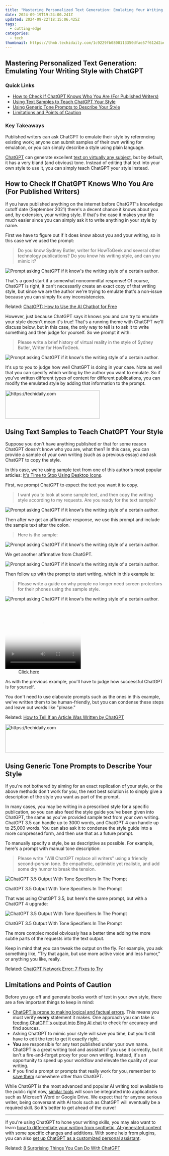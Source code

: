 ```yaml
---
title: "Mastering Personalized Text Generation: Emulating Your Writing Style with ChatGPT"
date: 2024-09-19T19:24:00.241Z
updated: 2024-09-22T18:15:06.425Z
tags:
  - cutting-edge
categories:
  - tech
thumbnail: https://thmb.techidaily.com/1c9229fb0800113350dfae57f612d2aef9036646b6591dcd5ed2f832a16cf380.jpg
---
```


## Mastering Personalized Text Generation: Emulating Your Writing Style with ChatGPT

### Quick Links

* [How to Check If ChatGPT Knows Who You Are (For Published Writers)](https://www.howtogeek.com/881948/how-to-make-chatgpt-copy-your-writing-style/#how-to-check-if-chatgpt-knows-who-you-are-for-published-writers)
* [Using Text Samples to Teach ChatGPT Your Style](https://youtube-help.techidaily.com/in-2024-instant-guide-photos-to-powerful-youtube-channel-thumbnails-in-a-flash/)
* [Using Generic Tone Prompts to Describe Your Style](https://unlock-android.techidaily.com/the-ultimate-guide-how-to-bypass-swipe-screen-to-unlock-on-itel-a60s-device-by-drfone-android/)
* [Limitations and Points of Caution](https://facebook-record-videos.techidaily.com/watch-more-not-less-secrets-to-free-youtube-gains-for-2024/)

### Key Takeaways

 Published writers can ask ChatGPT to emulate their style by referencing existing work; anyone can submit samples of their own writing for emulation, or you can simply describe a style using plain language.

[ChatGPT](https://smart-video-editing.techidaily.com/new-how-to-find-free-sites-for-sound-effect-and-add-them-in-final-cut-pro-for-2024/) can generate excellent [text on virtually any subject](https://digital-screen-recording.techidaily.com/2024-approved-smartest-devices-to-modify-your-speech-on-the-go/), but by default, it has a very bland (and obvious) tone. Instead of editing that text into your own style to use it, you can simply teach ChatGPT your style instead.

##  How to Check If ChatGPT Knows Who You Are (For Published Writers)

 If you have published anything on the internet before ChatGPT's knowledge cutoff date (September 2021) there's a decent chance it knows about you and, by extension, your writing style. If that's the case it makes your life much easier since you can simply ask it to write anything in your style by name.

 First we have to figure out if it does know about you and your writing, so in this case we've used the prompt:

> Do you know Sydney Butler, writer for HowToGeek and several other technology publications? Do you know his writing style, and can you mimic it?

![Prompt asking ChatGPT if it know's the writing style of a certain author.](https://static1.howtogeekimages.com/wordpress/wp-content/uploads/2023/03/Screenshot-2023-03-28-at-10.18.34.png) 

 That's a good start if a somewhat noncommittal response! Of course, ChatGPT is right, it can't necessarily create an exact copy of that writing style, but since we are the author we're trying to emulate that's a non-issue because you can simply fix any inconsistencies.

Related: [ChatGPT: How to Use the AI Chatbot for Free](https://extra-resources.techidaily.com/new-capture-clarity-editing-insights-for-professional-results/) 

 However, just because ChatGPT says it knows you and can try to emulate your style doesn't mean it's true! That's a running theme with ChatGPT we'll discuss below, but in this case, the only way to tell is to ask it to write something and then judge for yourself. So we prompt it with:

> Please write a brief history of virtual reality in the style of Sydney Butler, Writer for HowToGeek.

![Prompt asking ChatGPT if it know's the writing style of a certain author.](https://static1.howtogeekimages.com/wordpress/wp-content/uploads/2023/03/Screenshot-2023-03-28-at-10.18.34.png) 

 It's up to you to judge how well ChatGPT is doing in your case. Note as well that you can specify which writing by the author you want to emulate. So if you've written different types of content for different publications, you can modify the emulated style by adding that information to the prompt.

<!-- affiliate ads begin -->
<a href="https://aligracehair.sjv.io/c/5597632/1972665/19272" target="_top" id="1972665">
  <img src="//a.impactradius-go.com/display-ad/19272-1972665" border="0" alt="https://techidaily.com" width="300" height="90"/>
</a>
<img height="0" width="0" src="https://aligracehair.sjv.io/i/5597632/1972665/19272" style="position:absolute;visibility:hidden;" border="0" />
<!-- affiliate ads end -->

##  Using Text Samples to Teach ChatGPT Your Style

 Suppose you don't have anything published or that for some reason ChatGPT doesn't know who you are, what then? In this case, you can provide a sample of your own writing (such as a previous essay) and ask ChatGPT to copy the style.

 In this case, we're using sample text from one of this author's most popular articles: [It's Time to Stop Using Desktop Icons](https://video-screen-grab.techidaily.com/in-2024-professional-tips-for-efficient-screen-casting-in-meet/).

 First, we prompt ChatGPT to expect the text you want it to copy.

> I want you to look at some sample text, and then copy the writing style according to my requests. Are you ready for the text sample?

![Prompt asking ChatGPT if it know's the writing style of a certain author.](https://static1.howtogeekimages.com/wordpress/wp-content/uploads/2023/03/Screenshot-2023-03-28-at-10.18.34.png) 

 Then after we get an affirmative response, we use this prompt and include the sample text after the colon.

> Here is the sample:

![Prompt asking ChatGPT if it know's the writing style of a certain author.](https://static1.howtogeekimages.com/wordpress/wp-content/uploads/2023/03/Screenshot-2023-03-28-at-10.18.34.png) 

 We get another affirmative from ChatGPT.

![Prompt asking ChatGPT if it know's the writing style of a certain author.](https://static1.howtogeekimages.com/wordpress/wp-content/uploads/2023/03/Screenshot-2023-03-28-at-10.18.34.png) 

 Then follow up with the prompt to start writing, which in this example is:

> Please write a guide on why people no longer need screen protectors for their phones using the sample style.

![Prompt asking ChatGPT if it know's the writing style of a certain author.](https://static1.howtogeekimages.com/wordpress/wp-content/uploads/2023/03/Screenshot-2023-03-28-at-10.18.34.png) 

<!-- affiliate ads begin -->
<span id="1912746">
					<video width="240" height="200" style="cursor:pointer"
           poster="//a.impactradius-go.com/display-clicktoplayimage/1912746.png"
           onclick="if(!this.playClicked){this.play();this.setAttribute('controls',true);this.playClicked=true;}">
	   <source src="//a.impactradius-go.com/display-ad/20231-1912746">
	   <img src="//a.impactradius-go.com/display-clicktoplayimage/1912746.png" style="border: none; height: 100%; width: 100%; object-fit: contain">
	</video>
	<div style="width:150px;text-align:center"><a href="javascript:window.open(decodeURIComponent('https%3A%2F%2Fmindmanager.sjv.io%2Fc%2F5597632%2F1912746%2F20231'), '_blank');void(0);">Click here</a></div>
</span>
<img height="0" width="0" src="https://imp.pxf.io/i/5597632/1912746/20231" style="position:absolute;visibility:hidden;" border="0" />
<!-- affiliate ads end -->

 As with the previous example, you'll have to judge how successful ChatGPT is for yourself.

 You don't need to use elaborate prompts such as the ones in this example, we've written them to be human-friendly, but you can condense these steps and leave out words like "please."

Related: [How to Tell If an Article Was Written by ChatGPT](https://facebook-clips.techidaily.com/in-2024-a-compreehers-path-to-aspect-ratio-mastery-in-facebook-videos/) 

<!-- affiliate ads begin -->
<a href="https://aligracehair.sjv.io/c/5597632/1972684/19272" target="_top" id="1972684">
  <img src="//a.impactradius-go.com/display-ad/19272-1972684" border="0" alt="https://techidaily.com" width="728" height="90"/>
</a>
<img height="0" width="0" src="https://aligracehair.sjv.io/i/5597632/1972684/19272" style="position:absolute;visibility:hidden;" border="0" />
<!-- affiliate ads end -->

##  Using Generic Tone Prompts to Describe Your Style

 If you're not bothered by aiming for an exact replication of your style, or the above methods don't work for you, the next best solution is to simply give a description of the style you want as part of the prompt.

 In many cases, you may be writing in a prescribed style for a specific publication, so you can also feed the style guide you've been given into ChatGPT, the same as you've provided sample text from your own writing. ChatGPT 3.5 can handle up to 3000 words, and ChatGPT 4 can handle up to 25,000 words. You can also ask it to condense the style guide into a more compressed form, and then use that as a future prompt.

 To manually specify a style, be as descriptive as possible. For example, here's a prompt with manual tone description:

> Please write "Will ChatGPT replace all writers" using a friendly second-person tone. Be empathetic, optimistic yet realistic, and add some dry humor to break the tension.

![ChatGPT 3.5 Output With Tone Specifiers In The Prompt](https://static1.howtogeekimages.com/wordpress/wp-content/uploads/2023/03/Screenshot-2023-03-28-at-11.33.24.png) 

ChatGPT 3.5 Output With Tone Specifiers In The Prompt

 That was using ChatGPT 3.5, but here's the same prompt, but with a ChatGPT 4 upgrade:

![ChatGPT 3.5 Output With Tone Specifiers In The Prompt](https://static1.howtogeekimages.com/wordpress/wp-content/uploads/2023/03/Screenshot-2023-03-28-at-11.33.24.png) 

ChatGPT 3.5 Output With Tone Specifiers In The Prompt

 The more complex model obviously has a better time adding the more subtle parts of the requests into the text output.

 Keep in mind that you can tweak the output on the fly. For example, you ask something like, "Try that again, but use more active voice and less humor," or anything you like, really.

Related: [ChatGPT Network Error: 7 Fixes to Try](https://discord-videos.techidaily.com/updated-decoding-the-secrets-of-discord/) 

##  Limitations and Points of Caution

 Before you go off and generate books worth of text in your own style, there are a few important things to keep in mind:

* [ChatGPT is prone to making logical and factual errors](https://youtube-help.techidaily.com/free-method-to-record-your-youtube-watching-experience-for-2024/). This means you must verify **every** statement it makes. One approach you can take is [feeding ChatGPT's output into Bing AI chat](https://facebook-video-footage.techidaily.com/new-2024-approved-how-to-add-logowatermark-to-youtube-video/) to check for accuracy and find sources.
* Asking ChatGPT to mimic your style will save you time, but you'll still have to edit the text to get it exactly right.
* **You** are responsible for any text published under your own name. ChatGPT is a great writing tool and assistant if you use it correctly, but it isn't a fire-and-forget proxy for your own writing. Instead, it's an opportunity to speed up your workflow and elevate the quality of your writing.
* If you find a prompt or prompts that really work for you, remember to [save them](https://some-guidance.techidaily.com/new-the-ultimate-clock-companion-for-wedding-planners-and-couples/) somewhere other than ChatGPT.

 While ChatGPT is the most advanced and popular AI writing tool available to the public right now, [similar tools](https://screen-mirroring-recording.techidaily.com/in-2024-3-must-know-methods-to-record-on-your-ipad/) will soon be integrated into applications such as Microsoft Word or Google Drive. We expect that for anyone serious writer, being conversant with AI tools such as ChatGPT will eventually be a required skill. So it's better to get ahead of the curve!

---

 If you're using ChatGPT to hone your writing skills, you may also want to learn [how to differentiate your writing from synthetic, AI-generated content](https://fake-location.techidaily.com/how-to-simulate-gps-movement-in-ar-games-on-motorola-defy-2-drfone-by-drfone-virtual-android/) with some specific changes and additions. With some help from plugins, you can also [set up ChatGPT as a customized personal assistant](https://facebook-video-content.techidaily.com/new-mastering-monetization-a-beginners-guide-to-facebook-revenue-for-2024/).

Related: [8 Surprising Things You Can Do With ChatGPT](https://facebook-clips.techidaily.com/updated-achieve-higher-interactions-mastering-the-art-of-square-videos-for-2024/)

<ins class="adsbygoogle"
     style="display:block"
     data-ad-format="autorelaxed"
     data-ad-client="ca-pub-7571918770474297"
     data-ad-slot="1223367746"></ins>

<ins class="adsbygoogle"
     style="display:block"
     data-ad-client="ca-pub-7571918770474297"
     data-ad-slot="8358498916"
     data-ad-format="auto"
     data-full-width-responsive="true"></ins>



